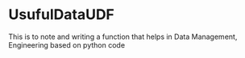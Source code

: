 # UsufulDataUDF
This is to note and writing a function that helps in Data Management, Engineering based on python code
